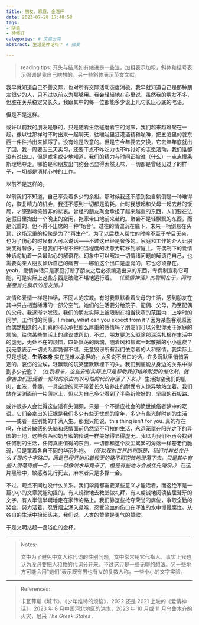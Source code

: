 ```yaml
---
title: 朋友，家庭，金酒杯
date: 2023-07-28 17:48:58
tags:
- 随笔
- 待修订
categories: # 文章分类
abstract: 生活是神话吗？ # 摘要

---
```


> reading tips: 开头与结尾如有缩进是一些注，加粗表示加粗，斜体和括号表示强调是我自己瞎想的，另一些斜体表示英文文献。

我早就知道自己不善交际，也对所有交际活动态度消极。我早就知道自己是那种朋友很少的人，只不过以前以为那够用。我会轻轻地在心里说，虽然我的朋友不多，但胜在关系稳定又长久，我跟其中的每一位都能多少说上几句长压心底的呓语。

但是不是这样。

或许以前我的朋友是够的，只是随着生活磋磨着它的河床，我们越来越难聚在一起，像以往那样时不时出来一起聊天，往喉咙里狂灌酒精和咖啡，把五脏里的脏东西一件件拎出来倾泻了。没有谁是故意的。但是它今年要去交换，它去年年底就出了国，我一周要去三天实习，还要干点不咋吃力也不咋讨好的志愿活动。我们谁都没有说出口，但是或多或少地知道，我们的精力与时间正被谁（什么）一点点慢条斯理地夺走。哪怕是和朋友出门约会也显得索然无味，一切都是曾经见过了的样子，一切都是消耗心神的工作。

以前不是这样的。

以前我们不知道，自己享受着多少的余裕。那时候我还不感到独自躺倒是一种难得的，恢复精力的机会，我还不感到一切都是消耗。此时我想起和父母一起去赴的饭局，才感到啼笑皆非的悲哀。曾经的朋友聚会承担了越来越重的东西，人们要在法定假日里掏出一个晚上的空闲，拖家带口地前来赴约。聚会不是轻飘飘的东西，而是沉重的、但不得不出席的一种“场合”。过往的情谊沉在底下，未来一柄剑悬在头顶，这场沉重的相聚是为了“再生产”。为了以后找人帮忙的时候不至于举目无亲，也为了伤心的时候有人可以说话——不过这已经是奢侈的。家庭和工作的介入让朋友变得奢侈，于是我们不得不把相当程度的注意力转移到家庭上。专偶制下的爱情神话勾勒着一朵最贴心的解语花。幻象中可以解决一切情绪问题的解语花自己，也需要向亲人朋友倾诉自己的痛苦——哪怕这个出口是虚弱的，它也必须存在。yeah，爱情神话只是家庭打断了朋友之后必须编造出来的东西，专偶制宣称它可能，可是实际上这些东西是破败不堪地运行着。 *（《爱情神话》的聪明在于，同时甚至首先展示的是友情。）*

友情和爱情一样是神话，不同人的宗教。有时我默默看着父母的生活，感到朋友在其中只占相当稀薄的一部分空气。她们的生活要分给孩子、配偶、父母，乃至配偶的父母。我逐渐才发现，我们的朋友实际上被限制在相当狭窄的范围内：上学时的同学，工作时的同事。I mean, what can you expect from it？因为某些客观原因而偶然相逢的人们真的可以承担那么厚重的感情吗？朋友们可以分担你关于家庭的烦恼，给你某些生活上的建议或帮助，不过，朋友要怎么驱除那深深扎根在生活中的虚无，无处不在的烦恼，四处飘荡的幽魂，随着风和柳絮一起散播的小小瘟疫？我无意表示一切关系都脆弱不堪，无意毁谤所有我们依恋着的人和感情。我实际上只是想说，**生活本身** 实在是难以承担的。太多说不出口的话，许多沉默里悄悄落定的，哀伤的尘埃，轻飘飘的玩笑里默默埋下的头。我们到底能从身边的关系中得到多少安慰？ *（在我看来，这些安慰实际上只是帮助我们培养耐受的催化剂，就像害虫们忍受着一轮轮的杀虫剂以可怕的代价存活了下来。）* 生活掏空我们的肌肉，血液，骨髓，一具空虚的壳子带着长久培养出的耐受令人惊异地站立着。我们站在深渊面前一片薄冰上，但以为自己多少看到了半条新修好的，坚固的石板路。

或许很多人会觉得这些话有失偏颇，只是一个不适应社会的愤世嫉俗者梦中的呓语。它们会拿出的证据是我们多少有些无忧虑的童年，多少有些光鲜时刻的生活——或者一些别处的丰满人生。那我只能说，this thing isn't for you. 真的存在吗，在过分敏感的头脑和感情面前仍然坚不可摧的生活，永远笼罩在阳光之下的异国的土地，这些东西和奶与蜜的传说一样美好得显得虚无。我以为我们不再会找到任何别的生活，任何真正值得的东西，一切都和这个灰尘累累的角落一样苍老而脆弱，只是罩着各自不同的华丽外袍。 *（所以我对世界的判断是，我们并非处在什么关键的十字路口，而是已经开始沿着毁灭的路不可逆转地滑落下去。只是其中有些人滑落得慢一点，——就像洪水毕竟来了，但是有些地方会被优先淹没。）* 在这片黑暗中，敏感者先行死去，麻木者只是多撑一会。

不过，观点不同也没什么关系。我们毕竟都需要某些意义才能活着，而这绝不是一篇小小的文章就能动摇的。有人规律地去教堂做礼拜，有人虔诚地阅读佶屈聱牙的文字，有人半信半疑地走在家传的路上。我们靠这些抢夺荣誉的席位，争取全勤的奖金，努力活着，忍受烟尘涌入鼻喉，忍受流血的伤口在浑浊的水中慢慢腐烂。从各自的生活中抬起头来，我们说，人类的赞歌是勇气的赞歌。

于是文明拈起一盏浴血的金杯。

-----------------

> Notes:
>
> 文中为了避免中文人称代词的性别问题，文中常常用它代指人。事实上我也认为没必要把人和物的代词分开来。不过这只是一些无聊的想法。另一些地方可能会用“她们”表示既有男也有女的复数人称。一些小小的文字实验。

--------

> References:
>
> 卡瓦菲斯《城市》，《少年维特的烦恼》，2022 还是 2021 上映的《爱情神话》，2023 年 8 月中国河北地区的洪水，2023 年 10 月或 11 月乌鲁木齐的火灾，尼采 *The Greek States* .


